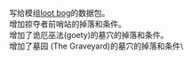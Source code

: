 写给模组[loot bog](https://github.com/RainSpace-CN/LootBag)的数据包。\
增加掠夺者前哨站的掉落和条件。\
增加了诡厄巫法(goety)的墓穴的掉落和条件。\
增加了墓园 (The Graveyard)的墓穴的掉落和条件\

